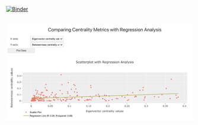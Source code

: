 [![Binder](https://mybinder.org/badge_logo.svg)](https://mybinder.org/v2/gh/LastCodeBender42/Data-Vizualization-and-Analysis.git/main?labpath=Network-Centrality-Comparisons-with-Widgets%2Fnetwork_centrality_comparisons_with_widgets.ipynb)

<br>
<img src="../img/network_comparisons_widgets.png" alt="Widget plot">
<br>
